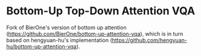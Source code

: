 # Bottom-Up Top-Down Attention VQA

Fork of BierOne's version of bottom up attention (https://github.com/BierOne/bottom-up-attention-vqa), which is in turn based on hengyuan-hu's implementation (https://github.com/hengyuan-hu/bottom-up-attention-vqa).
